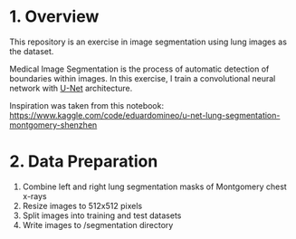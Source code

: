 # 1. Overview
This repository is an exercise in image segmentation using lung images as the dataset. 

Medical Image Segmentation is the process of automatic detection of boundaries within images. In this exercise, I train a convolutional neural network with [U-Net](https://arxiv.org/abs/1505.04597) architecture.

Inspiration was taken from this notebook: 
https://www.kaggle.com/code/eduardomineo/u-net-lung-segmentation-montgomery-shenzhen

# 2. Data Preparation

1. Combine left and right lung segmentation masks of Montgomery chest x-rays
1. Resize images to 512x512 pixels
1. Split images into training and test datasets
1. Write images to /segmentation directory